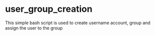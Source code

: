 # user_group_creation
This simple bash script is used to create username account, group and assign the user to the group
